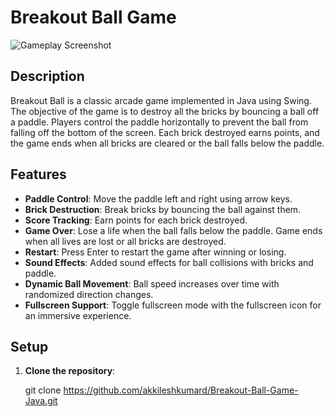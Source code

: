 # Breakout Ball Game

![Gameplay Screenshot](screenshot.png)

## Description

Breakout Ball is a classic arcade game implemented in Java using Swing. The objective of the game is to destroy all the bricks by bouncing a ball off a paddle. Players control the paddle horizontally to prevent the ball from falling off the bottom of the screen. Each brick destroyed earns points, and the game ends when all bricks are cleared or the ball falls below the paddle.

## Features

- **Paddle Control**: Move the paddle left and right using arrow keys.
- **Brick Destruction**: Break bricks by bouncing the ball against them.
- **Score Tracking**: Earn points for each brick destroyed.
- **Game Over**: Lose a life when the ball falls below the paddle. Game ends when all lives are lost or all bricks are destroyed.
- **Restart**: Press Enter to restart the game after winning or losing.
- **Sound Effects**: Added sound effects for ball collisions with bricks and paddle.
- **Dynamic Ball Movement**: Ball speed increases over time with randomized direction changes.
- **Fullscreen Support**: Toggle fullscreen mode with the fullscreen icon for an immersive experience.

## Setup

1. **Clone the repository**:

   git clone https://github.com/akkileshkumard/Breakout-Ball-Game-Java.git
